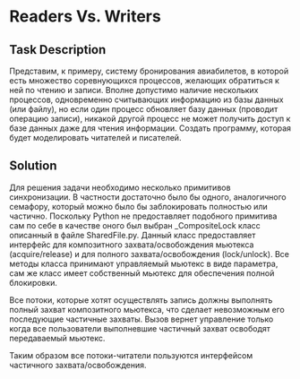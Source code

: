 # Readers Vs. Writers

## Task Description

Представим, к примеру, систему бронирования авиабилетов, в которой есть множество соревнующихся процессов, желающих обратиться к ней по чтению и записи. Вполне допустимо наличие нескольких процессов, одновременно считывающих информацию из базы данных (или файлу), но если один процесс обновляет базу данных (проводит операцию записи), никакой другой 
процесс не может получить доступ к базе данных даже для чтения информации. Создать программу, которая будет моделировать читателей и писателей.

## Solution

Для решения задачи необходимо несколько примитивов синхронизации. В частности достаточно было бы одного, аналогичного семафору, который можно было бы заблокировать полностью или частично.
Поскольку Python не предоставляет подобного примитива сам по себе в качестве оного был выбран _CompositeLock класс описанный в файле SharedFile.py.
Данный класс предоставляет интерфейс для композитного захвата/освобождения мьютекса (acquire/release) и для полного захвата/освобождения (lock/unlock).
Все методы класса принимают управляемый мьютекс в виде параметра, сам же класс имеет собственный мьютекс для обеспечения полной блокировки.

Все потоки, которые хотят осуществлять запись должны выполнять полный захват композитного мьютекса, что сделает невозможным его последующие частичные захваты. 
Вызов вернет управление только когда все пользователи выполневшие частичный захват освободят передаваемый мьютекс.

Таким образом все потоки-читатели пользуются интерфейсом частичного захвата/освобождения.
